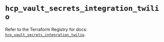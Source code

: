 # `hcp_vault_secrets_integration_twilio`

Refer to the Terraform Registry for docs: [`hcp_vault_secrets_integration_twilio`](https://registry.terraform.io/providers/hashicorp/hcp/0.108.0/docs/resources/vault_secrets_integration_twilio).
